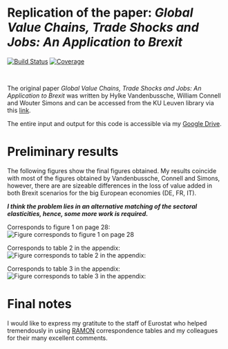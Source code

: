 # Replication of the paper: *Global Value Chains, Trade Shocks and Jobs: An Application to Brexit*

[![Build Status](https://github.com/forsthuber92/WIOD_brexit.jl/workflows/CI/badge.svg)](https://github.com/forsthuber92/WIOD_brexit.jl/actions)
[![Coverage](https://codecov.io/gh/forsthuber92/WIOD_brexit.jl/branch/master/graph/badge.svg)](https://codecov.io/gh/forsthuber92/WIOD_brexit.jl)

<br/>

The original paper *Global Value Chains, Trade Shocks and Jobs: An Application to Brexit* was written by Hylke Vandenbussche, William Connell and Wouter Simons and 
can be accessed from the KU Leuven library via this [link](https://lirias.kuleuven.be/retrieve/535608).

The entire input and output for this code is accessible via my [Google Drive](https://drive.google.com/drive/folders/18siumEZlDlu2N4TaKuEF4vds1VpMQJU-?usp=sharing).

# Preliminary results

The following figures show the final figures obtained. My results coincide with most of the figures obtained by Vandenbussche, Connell and Simons, 
however, there are are sizeable differences in the loss of value added in both Brexit scenarios for the big European economies (DE, FR, IT).

***I think the problem lies in an alternative matching of the sectoral elasticities, hence, some more work is required.***

Corresponds to figure 1 on page 28:
![Figure corresponds to figure 1 on page 28](https://raw.githubusercontent.com/forsthuber92/WIOD_brexit.jl/main/images/figure1.png)
<br/>

Corresponds to table 2 in the appendix:
![Figure corresponds to table 2 in the appendix:](https://raw.githubusercontent.com/forsthuber92/WIOD_brexit.jl/main/images/soft_total.png)
<br/>

Corresponds to table 3 in the appendix:
![Figure corresponds to table 3 in the appendix:](https://raw.githubusercontent.com/forsthuber92/WIOD_brexit.jl/main/images/hard_total.png)
<br/>

# Final notes

I would like to express my gratitute to the staff of Eurostat who helped tremendously in using 
[RAMON](https://ec.europa.eu/eurostat/ramon/index.cfm?TargetUrl=DSP_PUB_WELC) correspondence tables and my colleagues for their many excellent comments.
